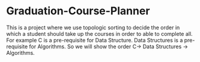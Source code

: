 # Graduation-Course-Planner
This is a project where we use topologic sorting to decide the order in which a student should take up the courses in order to able to complete all.
For example C is a pre-requisite for Data Structure.
Data Structures is a pre-requisite for Algorithms.
So we will show the order C-> Data Structures -> Algorithms.
